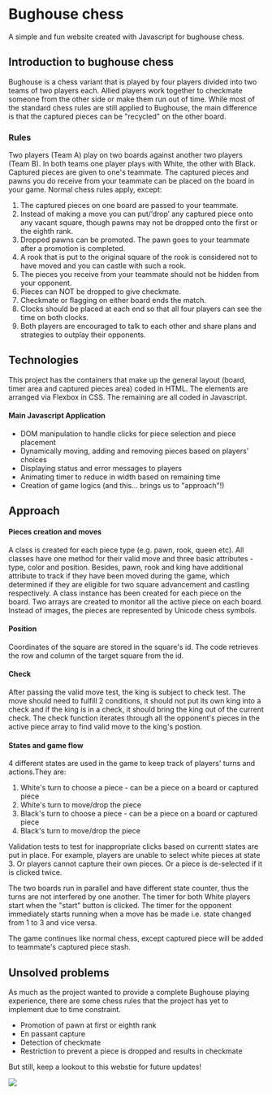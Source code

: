 # Bughouse chess
A simple and fun website created with Javascript for bughouse chess. 

## Introduction to bughouse chess
Bughouse is a chess variant that is played by four players divided into two teams of two players each. Allied players work together to checkmate someone from the other side or make them run out of time. While most of the standard chess rules are still applied to Bughouse, the main difference is that the captured pieces can be "recycled" on the other board. 

### Rules
Two players (Team A) play on two boards against another two players (Team B). In both teams one player plays with White, the other with Black. Captured pieces are given to one's teammate. The captured pieces and pawns you do receive from your teammate can be placed on the board in your game. Normal chess rules apply, except:

1. The captured pieces on one board are passed to your teammate.
2. Instead of making a move you can put/’drop’ any captured piece onto any vacant square, though pawns may not be dropped onto the first or the eighth rank.
3. Dropped pawns can be promoted. The pawn goes to your teammate after a promotion is completed.
4. A rook that is put to the original square of the rook is considered not to have moved and you can castle with such a rook.
5. The pieces you receive from your teammate should not be hidden from your opponent.
6. Pieces can NOT be dropped to give checkmate.
7. Checkmate or flagging on either board ends the match.
8. Clocks should be placed at each end so that all four players can see the time on both clocks.
9. Both players are encouraged to talk to each other and share plans and strategies to outplay their opponents.

## Technologies
This project has the containers that make up the general layout (board, timer area and captured pieces area) coded in HTML. The elements are arranged via Flexbox in CSS. The remaining are all coded in Javascript.

#### Main Javascript Application
- DOM manipulation to handle clicks for piece selection and piece placement
- Dynamically moving, adding and removing pieces based on players' choices
- Displaying status and error messages to players
- Animating timer to reduce in width based on remaining time
- Creation of game logics (and this... brings us to "approach"!)

## Approach 

#### Pieces creation and moves
A class is created for each piece type (e.g. pawn, rook, queen etc). All classes have one method for their valid move and three basic attributes - type, color and position. Besides, pawn, rook and king have additional attribute to track if they have been moved during the game, which determined if they are eligible for two square advancement and castling respectively. A class instance has been created for each piece on the board. Two arrays are created to monitor all the active piece on each board. Instead of images, the pieces are represented by Unicode chess symbols. 

#### Position
Coordinates of the square are stored in the square's id. The code retrieves the row and column of the target square from the id. 

#### Check
After passing the valid move test, the king is subject to check test. The move should need to fulfill 2 conditions, it should not put its own king into a check and if the king is in a check, it should bring the king out of the current check. The check function iterates through all the opponent's pieces in the active piece array to find valid move to the king's postion. 

#### States and game flow
4 different states are used in the game to keep track of players' turns and actions.They are:
1. White's turn to choose a piece - can be a piece on a board or captured piece
2. White's turn to move/drop the piece
3. Black's turn to choose a piece - can be a piece on a board or captured piece
4. Black's turn to move/drop the piece

Validation tests to test for inappropriate clicks based on currentt states are put in place. For example, players are unable to select white pieces at state 3. Or players cannot capture their own pieces. Or a piece is de-selected if it is clicked twice. 

The two boards run in parallel and have different state counter, thus the turns are not interfered by one another. The timer for both White players start when the "start" button is clicked. The timer for the opponent immediately starts running when a move has be made i.e. state changed from 1 to 3 and vice versa. 

The game continues like normal chess, except captured piece will be added to  teammate's captured piece stash. 

## Unsolved problems
As much as the project wanted to provide a complete Bughouse playing experience, there are some chess rules that the project has yet to implement due to time constraint.

- Promotion of pawn at first or eighth rank
- En passant capture
- Detection of checkmate
- Restriction to prevent a piece is dropped and results in checkmate

But still, keep a lookout to this webstie for future updates! 

![](https://media.giphy.com/media/hzAR4V86zuCKQKe6kP/giphy.gif)
